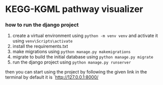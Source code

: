 # KEGG-KGML pathway visualizer
 
### how to run the django project
1. create a virtual environment using `python -m venv venv` and activate it using `venv\Scripts\activate`
2. install the requirements.txt
3. make migrations using `python manage.py makemigrations`
4. migrate to build the initial database using `python manage.py migrate`
5. run the django project using `python manage.py runserver`

then you can start using the project by following the given link in the terminal by default it is `http://127.0.0.1:8000/
